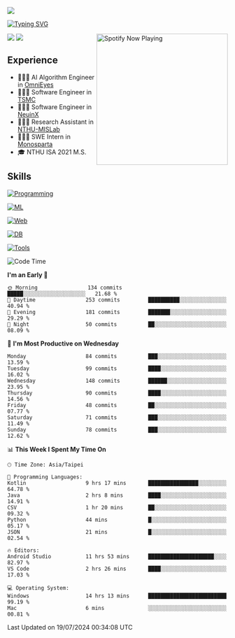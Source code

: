 ![](https://komarev.com/ghpvc/?username=peter0512lee&color=ff69b4)

[![Typing SVG](https://readme-typing-svg.herokuapp.com?color=F742BA&size=20&lines=Hi!+I'm+JYL)](https://git.io/typing-svg)

[<img src="https://spotify-now-playing.peter0512lee.vercel.app/api/spotify-playing" alt="Spotify Now Playing" width="300" align="right" />](https://open.spotify.com/user/21iyoswqgnkoe7peuesmqnhgy)

![](https://leetcard.jacoblin.cool/peter0512lee?theme=dark)
![](https://github-readme-activity-graph.vercel.app/graph?username=peter0512lee&theme=github)

## Experience
- 🧑🏻‍💻 AI Algorithm Engineer in [OmniEyes](https://www.theomnieyes.com/)
- 🧑🏻‍💻 Software Engineer in [TSMC](https://www.tsmc.com/)
- 🧑🏻‍💻 Software Engineer in [NeuinX](https://neuinx.com/)
- 🧑🏻‍💻 Research Assistant in [NTHU-MISLab](https://mislab.cs.nthu.edu.tw/)
- 🧑🏻‍💻 SWE Intern in [Monosparta](https://monosparta.org/)
- 🎓 NTHU ISA 2021 M.S.

## Skills
[![Programming](https://skillicons.dev/icons?i=py,kotlin,js)](https://skillicons.dev)

[![ML](https://skillicons.dev/icons?i=pytorch,opencv,sklearn)](https://skillicons.dev)

[![Web](https://skillicons.dev/icons?i=html,css,react,tailwind,nodejs,vite)](https://skillicons.dev)

[![DB](https://skillicons.dev/icons?i=firebase,sqlite,mysql,mongodb)](https://skillicons.dev)

[![Tools](https://skillicons.dev/icons?i=git,github,githubactions,vercel,docker,kubernetes,vscode,postman,anaconda,androidstudio)](https://skillicons.dev)

<!--
<table><tr><td valign="top" width="50%">

<img src="https://github-readme-stats-sigma-five.vercel.app/api?username=peter0512lee&hide_border=true&show_icons=true&locale=en&layout=compact&theme=dracula" align="left" style="width: 100%" />

</td><td valign="top" width="50%">

<img src="https://github-readme-stats-sigma-five.vercel.app/api/top-langs?username=peter0512lee&hide_border=true&show_icons=true&locale=en&layout=compact&theme=dracula" align="left" style="width: 100%" />

</td></tr></table>  
-->

<!--START_SECTION:waka-->
![Code Time](http://img.shields.io/badge/Code%20Time-1%2C183%20hrs%2036%20mins-blue)

**I'm an Early 🐤** 

```text
🌞 Morning                134 commits         █████░░░░░░░░░░░░░░░░░░░░   21.68 % 
🌆 Daytime                253 commits         ██████████░░░░░░░░░░░░░░░   40.94 % 
🌃 Evening                181 commits         ███████░░░░░░░░░░░░░░░░░░   29.29 % 
🌙 Night                  50 commits          ██░░░░░░░░░░░░░░░░░░░░░░░   08.09 % 
```
📅 **I'm Most Productive on Wednesday** 

```text
Monday                   84 commits          ███░░░░░░░░░░░░░░░░░░░░░░   13.59 % 
Tuesday                  99 commits          ████░░░░░░░░░░░░░░░░░░░░░   16.02 % 
Wednesday                148 commits         ██████░░░░░░░░░░░░░░░░░░░   23.95 % 
Thursday                 90 commits          ████░░░░░░░░░░░░░░░░░░░░░   14.56 % 
Friday                   48 commits          ██░░░░░░░░░░░░░░░░░░░░░░░   07.77 % 
Saturday                 71 commits          ███░░░░░░░░░░░░░░░░░░░░░░   11.49 % 
Sunday                   78 commits          ███░░░░░░░░░░░░░░░░░░░░░░   12.62 % 
```


📊 **This Week I Spent My Time On** 

```text
🕑︎ Time Zone: Asia/Taipei

💬 Programming Languages: 
Kotlin                   9 hrs 17 mins       ████████████████░░░░░░░░░   64.78 % 
Java                     2 hrs 8 mins        ████░░░░░░░░░░░░░░░░░░░░░   14.91 % 
CSV                      1 hr 20 mins        ██░░░░░░░░░░░░░░░░░░░░░░░   09.32 % 
Python                   44 mins             █░░░░░░░░░░░░░░░░░░░░░░░░   05.17 % 
JSON                     21 mins             █░░░░░░░░░░░░░░░░░░░░░░░░   02.54 % 

🔥 Editors: 
Android Studio           11 hrs 53 mins      █████████████████████░░░░   82.97 % 
VS Code                  2 hrs 26 mins       ████░░░░░░░░░░░░░░░░░░░░░   17.03 % 

💻 Operating System: 
Windows                  14 hrs 13 mins      █████████████████████████   99.19 % 
Mac                      6 mins              ░░░░░░░░░░░░░░░░░░░░░░░░░   00.81 % 
```


 Last Updated on 19/07/2024 00:34:08 UTC
<!--END_SECTION:waka-->


<!--
**peter0512lee/peter0512lee** is a ✨ _special_ ✨ repository because its `README.md` (this file) appears on your GitHub profile.

